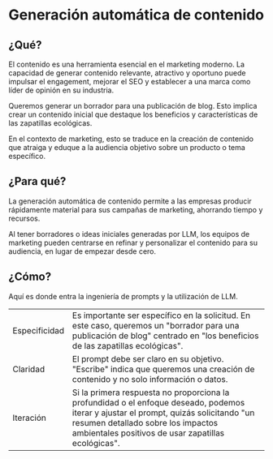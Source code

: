 # Generación automática de contenido

## ¿Qué?

El contenido es una herramienta esencial en el marketing moderno. La capacidad de generar contenido relevante, atractivo y oportuno puede impulsar el engagement, mejorar el SEO y establecer a una marca como líder de opinión en su industria.

Queremos generar un borrador para una publicación de blog. Esto implica crear un contenido inicial que destaque los beneficios y características de las zapatillas ecológicas.

En el contexto de marketing, esto se traduce en la creación de contenido que atraiga y eduque a la audiencia objetivo sobre un producto o tema específico.

## ¿Para qué?

La generación automática de contenido permite a las empresas producir rápidamente material para sus campañas de marketing, ahorrando tiempo y recursos.

Al tener borradores o ideas iniciales generadas por LLM, los equipos de marketing pueden centrarse en refinar y personalizar el contenido para su audiencia, en lugar de empezar desde cero.

## ¿Cómo?

Aquí es donde entra la ingeniería de prompts y la utilización de LLM.

|||
|-|-|
Especificidad|Es importante ser específico en la solicitud. En este caso, queremos un "borrador para una publicación de blog" centrado en "los beneficios de las zapatillas ecológicas".
Claridad|El prompt debe ser claro en su objetivo. "Escribe" indica que queremos una creación de contenido y no solo información o datos.
Iteración|Si la primera respuesta no proporciona la profundidad o el enfoque deseado, podemos iterar y ajustar el prompt, quizás solicitando "un resumen detallado sobre los impactos ambientales positivos de usar zapatillas ecológicas".
